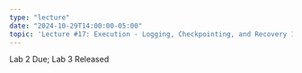 ```yaml
---
type: "lecture"
date: "2024-10-29T14:00:00-05:00"
topic: 'Lecture #17: Execution - Logging, Checkpointing, and Recovery 1'
---
```

Lab 2 Due; Lab 3 Released

